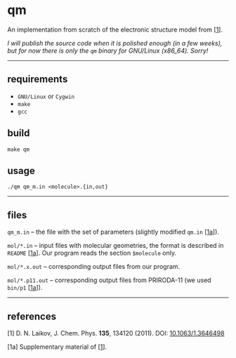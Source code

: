 # qm
An implementation from scratch of the electronic structure model from \[[1]\].

*I will publish the source code when it is polished enough (in a few weeks), 
but for now there is only the `qm` binary for GNU/Linux (x86_64).
Sorry!*

---

## requirements
* `GNU/Linux` or `Cygwin`
* `make`
* `gcc`

## build
```
make qm
```

## usage
```
./qm qm_m.in <molecule>.{in,out}
```

---

## files

`qm_m.in`  –
the file with the set of parameters
(slightly modified `qm.in` \[[1a]\]).

`mol/*.in`  –
input files with molecular geometries,
the format is described in `README` \[[1a]\].
Our program reads the section `$molecule` only.

`mol/*.x.out`  –
corresponding output files from our program.

`mol/*.p11.out` –
corresponding output files from PRIRODA-11
(we used `bin/p1` \[[1a]\]).

---

## references

<a name="ref1">\[1\]</a>
D. N. Laikov, J. Chem. Phys. **135**, 134120 (2011).
DOI: [10.1063/1.3646498](http://dx.doi.org/10.1063/1.3646498)

<a name="ref1a">\[1a\]</a>
Supplementary material of \[[1]\].

[1]: #ref1
[1a]: #ref1a

